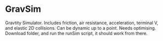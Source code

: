 # GravSim
Gravtity Simulator. Includes friction, air resistance, acceleration, terminal V, and elastic 2D collisions. Can be dynamic up to a point. Needs optimising. Download folder, and run the runSim script, it should work from there.

